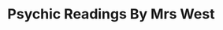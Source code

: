 ---
title: "Psychic Readings By Mrs West"
url: /virginia-beach/psychic-readings-by-mrs-west/
shop: shop
---